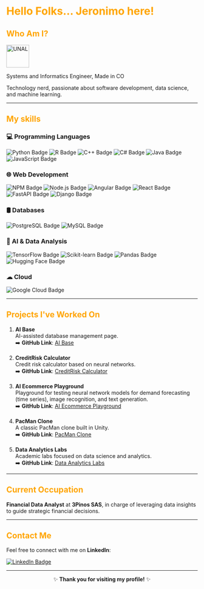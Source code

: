 <h1 style="color: #FFA500;">Hello Folks... Jeronimo here!</h1>

<h2 style="color: #FFA500;">Who Am I?</h2>

<a href="https://unal.edu.co/" title="UNAL" style="text-decoration: none;">
  <img src="https://upload.wikimedia.org/wikipedia/commons/c/c4/Escudo_unal_2016.png" alt="UNAL" height="60px" style="vertical-align: middle; margin-right: 6px;"/>
</a>

Systems and Informatics Engineer, Made in CO <br/>
  
Technology nerd, passionate about software development, data science, and machine learning.
</p>

---

<h2 style="color: #FFA500;">My skills</h2>

### 💻 Programming Languages  
<a href="https://docs.python.org/3/" title="Python Documentation" style="text-decoration:none;">
    <img src="https://img.shields.io/badge/Python-3776AB?style=for-the-badge&logo=python&logoColor=white" alt="Python Badge"/>
</a>
<a href="https://cran.r-project.org/manuals.html" title="R Documentation" style="text-decoration:none;">
    <img src="https://img.shields.io/badge/R-276DC3?style=for-the-badge&logo=r&logoColor=white" alt="R Badge"/>
</a>
<a href="https://cplusplus.com/reference/" title="C++ Documentation" style="text-decoration:none;">
    <img src="https://img.shields.io/badge/C++-00599C?style=for-the-badge&logo=c%2B%2B&logoColor=white" alt="C++ Badge"/>
</a>
<a href="https://docs.microsoft.com/en-us/dotnet/csharp/" title="C# Documentation" style="text-decoration:none;">
    <img src="https://img.shields.io/badge/C%23-239120?style=for-the-badge&logo=c-sharp&logoColor=white" alt="C# Badge"/>
</a>
<a href="https://docs.oracle.com/en/java/" title="Java Documentation" style="text-decoration:none;">
    <img src="https://img.shields.io/badge/Java-007396?style=for-the-badge&logo=java&logoColor=white" alt="Java Badge"/>
</a>
<a href="https://developer.mozilla.org/en-US/docs/Web/JavaScript" title="JavaScript Documentation" style="text-decoration:none;">
    <img src="https://img.shields.io/badge/JavaScript-F7DF1E?style=for-the-badge&logo=javascript&logoColor=black" alt="JavaScript Badge"/>
</a>

### 🌐 Web Development 

<a href="https://docs.npmjs.com/" title="NPM Documentation" style="text-decoration:none;">
    <img src="https://img.shields.io/badge/NPM-CB3837?style=for-the-badge&logo=npm&logoColor=white" alt="NPM Badge"/>
</a>
<a href="https://nodejs.org/en/docs/" title="Node.js Documentation" style="text-decoration:none;">
    <img src="https://img.shields.io/badge/Node.js-339933?style=for-the-badge&logo=node.js&logoColor=white" alt="Node.js Badge"/>
</a>
<a href="https://angular.io/docs" title="Angular Documentation" style="text-decoration:none;">
    <img src="https://img.shields.io/badge/Angular-DD0031?style=for-the-badge&logo=angular&logoColor=white" alt="Angular Badge"/>
</a>
<a href="https://reactjs.org/docs/getting-started.html" title="React Documentation" style="text-decoration:none;">
    <img src="https://img.shields.io/badge/React-61DAFB?style=for-the-badge&logo=react&logoColor=black" alt="React Badge"/>
</a>
<a href="https://fastapi.tiangolo.com/" title="FastAPI Documentation" style="text-decoration:none;">
    <img src="https://img.shields.io/badge/FastAPI-009688?style=for-the-badge&logo=fastapi&logoColor=white" alt="FastAPI Badge"/>
</a>
<a href="https://docs.djangoproject.com/en/stable/" title="Django Documentation" style="text-decoration:none;">
    <img src="https://img.shields.io/badge/Django-092E20?style=for-the-badge&logo=django&logoColor=white" alt="Django Badge"/>
</a>

### 🛢️ Databases  
<a href="https://www.postgresql.org/docs/" title="PostgreSQL Documentation" style="text-decoration:none;">
    <img src="https://img.shields.io/badge/PostgreSQL-336791?style=for-the-badge&logo=postgresql&logoColor=white" alt="PostgreSQL Badge"/>
</a>
<a href="https://dev.mysql.com/doc/" title="MySQL Documentation" style="text-decoration:none;">
    <img src="https://img.shields.io/badge/MySQL-4479A1?style=for-the-badge&logo=mysql&logoColor=white" alt="MySQL Badge"/>
</a>

### 🤖 AI & Data Analysis  
<a href="https://www.tensorflow.org/learn" title="TensorFlow Documentation" style="text-decoration:none;">
    <img src="https://img.shields.io/badge/TensorFlow-FF6F00?style=for-the-badge&logo=tensorflow&logoColor=white" alt="TensorFlow Badge"/>
</a>
<a href="https://scikit-learn.org/stable/user_guide.html" title="Scikit-learn Documentation" style="text-decoration:none;">
    <img src="https://img.shields.io/badge/Scikit--learn-F7931E?style=for-the-badge&logo=scikit-learn&logoColor=white" alt="Scikit-learn Badge"/>
</a>
<a href="https://pandas.pydata.org/docs/" title="Pandas Documentation" style="text-decoration:none;">
    <img src="https://img.shields.io/badge/Pandas-150458?style=for-the-badge&logo=pandas&logoColor=white" alt="Pandas Badge"/>
</a>
<a href="https://huggingface.co/docs" title="Hugging Face Documentation" style="text-decoration:none;">
    <img src="https://img.shields.io/badge/Hugging%20Face-FF4F8B?style=for-the-badge&logo=hugging-face&logoColor=white" alt="Hugging Face Badge"/>
</a>

### ☁ Cloud  
<a href="https://cloud.google.com/docs" title="Google Cloud Documentation" style="text-decoration:none;">
    <img src="https://img.shields.io/badge/Google%20Cloud-4285F4?style=for-the-badge&logo=google-cloud&logoColor=white" alt="Google Cloud Badge"/>
</a>


---

<h2 style="color: #FFA500;">Projects I've Worked On</h2>
<ol>
  <li><strong>AI Base</strong><br/>
      AI-assisted database management page.<br/>
      ➡️ <strong>GitHub Link</strong>: <a href="https://github.com/JEROLPOA2/AI-Base" title="https://github.com/JEROLPOA2/AI-Base">AI Base</a>
  </li>
  <br/>
  <li><strong>CreditRisk Calculator</strong><br/>
      Credit risk calculator based on neural networks.<br/>
      ➡️ <strong>GitHub Link</strong>: <a href="https://github.com/primolechuga/creditRisk" title="https://github.com/primolechuga/creditRisk">CreditRisk Calculator</a>
  </li>
  <br/>
  <li><strong>AI Ecommerce Playground</strong><br/>
      Playground for testing neural network models for demand forecasting (time series), image recognition, and text generation.<br/>
      ➡️ <strong>GitHub Link</strong>: <a href="https://github.com/primolechuga/Ecommerce-Back-End" title="https://github.com/primolechuga/Ecommerce-Back-End">AI Ecommerce Playground</a>
  </li>
  <br/>
  <li><strong>PacMan Clone</strong><br/>
      A classic PacMan clone built in Unity.<br/>
      ➡️ <strong>GitHub Link</strong>: <a href="https://github.com/JEROLPOA2/PacManClone" title="https://github.com/JEROLPOA2/PacManClone">PacMan Clone</a>
  </li>
  <br/>
  <li><strong>Data Analytics Labs</strong><br/>
      Academic labs focused on data science and analytics.<br/>
      ➡️ <strong>GitHub Link</strong>: <a href="https://github.com/JEROLPOA2/Data-Analytics-Labs" title="https://github.com/JEROLPOA2/Data-Analytics-Labs">Data Analytics Labs</a>
  </li>
</ol>

---

<h2 style="color: #FFA500;">Current Occupation</h2>
<p><strong>Financial Data Analyst</strong> at <strong>3Pinos SAS</strong>, in charge of leveraging data insights to guide strategic financial decisions.</p>

---

<h2 style="color: #FFA500;">Contact Me</h2>
<p>Feel free to connect with me on <strong>LinkedIn</strong>:</p>
<p>
  <a href="https://www.linkedin.com/in/jerolpoa/">
    <img src="https://img.shields.io/badge/LinkedIn-Connect-blue?style=flat&logo=linkedin" alt="LinkedIn Badge"/>
  </a>
</p>

---

<div align="center">
✨ <strong>Thank you for visiting my profile!</strong> ✨
</div>
